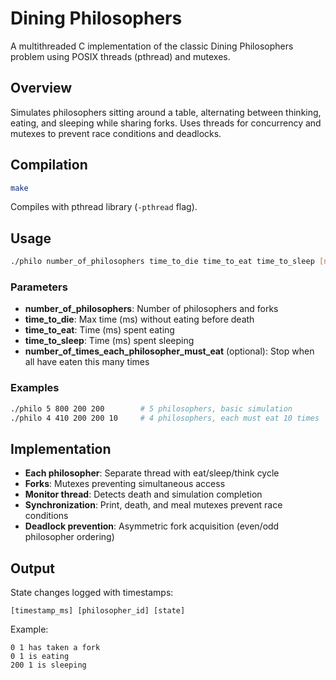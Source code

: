 # Dining Philosophers

A multithreaded C implementation of the classic Dining Philosophers problem using POSIX threads (pthread) and mutexes.

## Overview

Simulates philosophers sitting around a table, alternating between thinking, eating, and sleeping while sharing forks. Uses threads for concurrency and mutexes to prevent race conditions and deadlocks.

## Compilation

```bash
make
```

Compiles with pthread library (`-pthread` flag).

## Usage

```bash
./philo number_of_philosophers time_to_die time_to_eat time_to_sleep [number_of_times_each_philosopher_must_eat]
```

### Parameters
- **number_of_philosophers**: Number of philosophers and forks
- **time_to_die**: Max time (ms) without eating before death
- **time_to_eat**: Time (ms) spent eating  
- **time_to_sleep**: Time (ms) spent sleeping
- **number_of_times_each_philosopher_must_eat** (optional): Stop when all have eaten this many times

### Examples

```bash
./philo 5 800 200 200        # 5 philosophers, basic simulation
./philo 4 410 200 200 10     # 4 philosophers, each must eat 10 times
```

## Implementation

- **Each philosopher**: Separate thread with eat/sleep/think cycle
- **Forks**: Mutexes preventing simultaneous access
- **Monitor thread**: Detects death and simulation completion
- **Synchronization**: Print, death, and meal mutexes prevent race conditions
- **Deadlock prevention**: Asymmetric fork acquisition (even/odd philosopher ordering)

## Output

State changes logged with timestamps:
```
[timestamp_ms] [philosopher_id] [state]
```

Example:
```
0 1 has taken a fork
0 1 is eating
200 1 is sleeping
```
